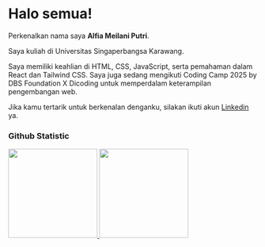 # Halo semua!

Perkenalkan nama saya **Alfia Meilani Putri**.<br>

Saya kuliah di Universitas Singaperbangsa Karawang.<br>

Saya memiliki keahlian di HTML, CSS, JavaScript, serta pemahaman dalam React dan Tailwind CSS. Saya juga sedang mengikuti Coding Camp 2025 by DBS Foundation X Dicoding untuk memperdalam keterampilan pengembangan web.<br>

Jika kamu tertarik untuk berkenalan denganku, silakan ikuti akun 
[Linkedin](www.linkedin.com/in/alfia-meilani-putri) ya.

### Github Statistic
<p align="left">
<a href="https://github.com/alfiameilaniputri">
  <img height="180em" src="https://github-readme-stats-eight-theta.vercel.app/api?username=alfiameilaniputri&show_icons=true&theme=algolia&include_all_commits=true&count_private=true"/>
  <img height="180em" src="https://github-readme-stats-eight-theta.vercel.app/api/top-langs/?username=alfiameilaniputri&layout=compact&langs_count=8&theme=algolia"/>
</a>
</p>

